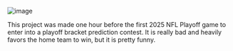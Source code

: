 ![image](https://github.com/user-attachments/assets/605c7e34-b98c-4412-8b54-8fdef1274eb5)

This project was made one hour before the first 2025 NFL Playoff game to enter into a playoff bracket prediction contest.
It is really bad and heavily favors the home team to win, but it is pretty funny.
